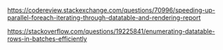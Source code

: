 https://codereview.stackexchange.com/questions/70996/speeding-up-parallel-foreach-iterating-through-datatable-and-rendering-report

https://stackoverflow.com/questions/19225841/enumerating-datatable-rows-in-batches-efficiently

